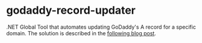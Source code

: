 # godaddy-record-updater

.NET Global Tool that automates updating GoDaddy's A record for a specific domain. The solution is described in the [following blog post](http://isolineltd.com/blog/2019/01/24/Hosting-your-home-server-with-your-own-Dynamic-DNS-(GoDaddy)).
